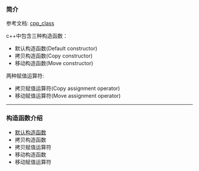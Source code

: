 ### 简介

参考文档: [cpp_class][referenceManual] 

c++中包含三种构造函数：
* 默认构造函数(Default constructor)
* 拷贝构造函数(Copy constructor)
* 移动构造函数(Move constructor)

两种赋值运算符:
* 拷贝赋值运算符(Copy assignment operator)
* 移动赋值运算符(Move assignment operator)

---

### 构造函数介绍

* [默认构造函数][defaultConstructor]
* 拷贝构造函数
* 拷贝赋值运算符
* 移动构造函数
* 移动赋值运算符

[referenceManual]:https://en.cppreference.com/w/cpp/language/classes 
[defaultConstructor]:http://dangercc.com/wp/2018/11/10/default-constructor/
